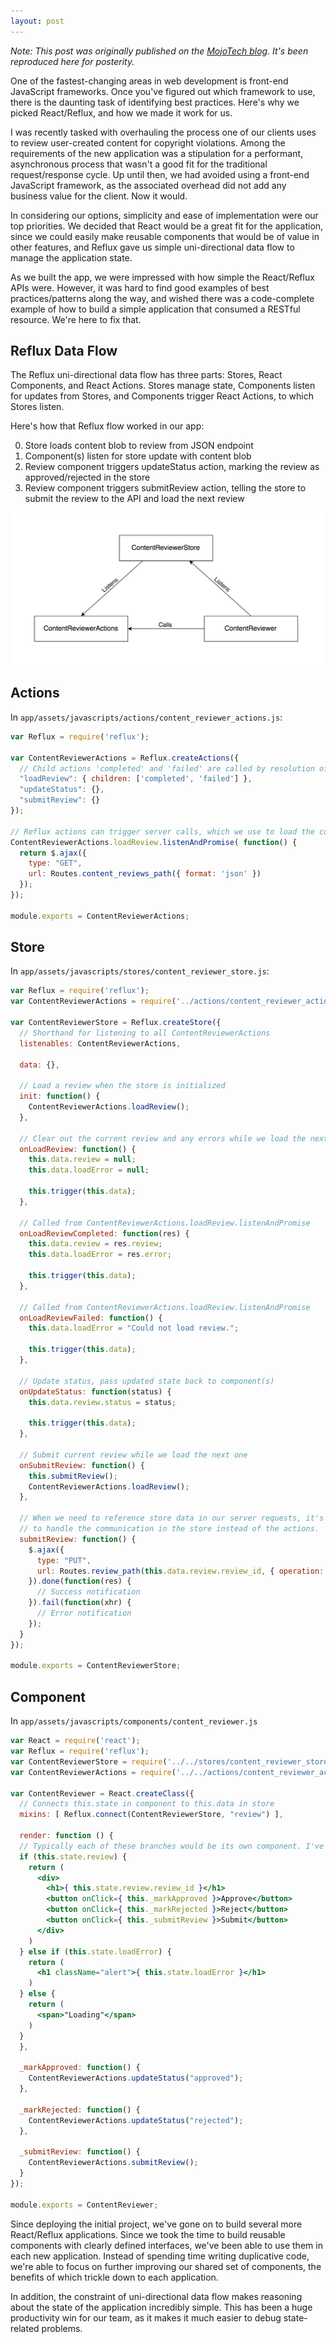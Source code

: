 ```yaml
---
layout: post
---
```


_Note: This post was originally published on the [MojoTech blog](https://www.mojotech.com/blog/). It's been reproduced here for posterity._

One of the fastest-changing areas in web development is front-end JavaScript frameworks. Once you've figured out which framework to use, there is the daunting task of identifying best practices. Here's why we picked React/Reflux, and how we made it work for us.

I was recently tasked with overhauling the process one of our clients uses to review user-created content for copyright violations. Among the requirements of the new application was a stipulation for a performant, asynchronous process that wasn't a good fit for the traditional request/response cycle. Up until then, we had avoided using a front-end JavaScript framework, as the associated overhead did not add any business value for the client. Now it would.

In considering our options, simplicity and ease of implementation were our top priorities. We decided that React would be a great fit for the application, since we could easily make reusable components that would be of value in other features, and Reflux gave us simple uni-directional data flow to manage the application state.

As we built the app, we were impressed with how simple the React/Reflux APIs were. However, it was hard to find good examples of best practices/patterns along the way, and wished there was a code-complete example of how to build a simple application that consumed a RESTful resource. We're here to fix that.

## Reflux Data Flow

The Reflux uni-directional data flow has three parts: Stores, React Components, and React Actions. Stores manage state, Components listen for updates from Stores, and Components trigger React Actions, to which Stores listen.

Here's how that Reflux flow worked in our app:

0. Store loads content blob to review from JSON endpoint
0. Component(s) listen for store update with content blob
0. Review component triggers updateStatus action, marking the review as approved/rejected in the store
0. Review component triggers submitReview action, telling the store to submit the review to the API and load the next review

![App flow](/img/posts/2016-05-31-react-and-reflux-in-5-minutes/react-hi-res.png)

## Actions

In `app/assets/javascripts/actions/content_reviewer_actions.js`:

```js
var Reflux = require('reflux');

var ContentReviewerActions = Reflux.createActions({
  // Child actions 'completed' and 'failed' are called by resolution of listenAndPromise
  "loadReview": { children: ['completed', 'failed'] },
  "updateStatus": {},
  "submitReview": {}
});

// Reflux actions can trigger server calls, which we use to load the content to review
ContentReviewerActions.loadReview.listenAndPromise( function() {
  return $.ajax({
    type: "GET",
    url: Routes.content_reviews_path({ format: 'json' })
  });
});

module.exports = ContentReviewerActions;
```

## Store

In `app/assets/javascripts/stores/content_reviewer_store.js`:

```js
var Reflux = require('reflux');
var ContentReviewerActions = require('../actions/content_reviewer_actions');

var ContentReviewerStore = Reflux.createStore({
  // Shorthand for listening to all ContentReviewerActions
  listenables: ContentReviewerActions,

  data: {},

  // Load a review when the store is initialized
  init: function() {
    ContentReviewerActions.loadReview();
  },

  // Clear out the current review and any errors while we load the next review
  onLoadReview: function() {
    this.data.review = null;
    this.data.loadError = null;

    this.trigger(this.data);
  },

  // Called from ContentReviewerActions.loadReview.listenAndPromise
  onLoadReviewCompleted: function(res) {
    this.data.review = res.review;
    this.data.loadError = res.error;

    this.trigger(this.data);
  },

  // Called from ContentReviewerActions.loadReview.listenAndPromise
  onLoadReviewFailed: function() {
    this.data.loadError = "Could not load review.";

    this.trigger(this.data);
  },

  // Update status, pass updated state back to component(s)
  onUpdateStatus: function(status) {
    this.data.review.status = status;

    this.trigger(this.data);
  },

  // Submit current review while we load the next one
  onSubmitReview: function() {
    this.submitReview();
    ContentReviewerActions.loadReview();
  },

  // When we need to reference store data in our server requests, it's easier
  // to handle the communication in the store instead of the actions.
  submitReview: function() {
    $.ajax({
      type: "PUT",
      url: Routes.review_path(this.data.review.review_id, { operation: this.data.review.status })
    }).done(function(res) {
      // Success notification
    }).fail(function(xhr) {
      // Error notification
    });
  }
});

module.exports = ContentReviewerStore;
```

## Component

In `app/assets/javascripts/components/content_reviewer.js`

```jsx
var React = require('react');
var Reflux = require('reflux');
var ContentReviewerStore = require('../../stores/content_reviewer_store');
var ContentReviewerActions = require('../../actions/content_reviewer_actions');

var ContentReviewer = React.createClass({
  // Connects this.state in component to this.data in store
  mixins: [ Reflux.connect(ContentReviewerStore, "review") ],

  render: function () {
  // Typically each of these branches would be its own component. I've inlined them here for simplicity's sake.
  if (this.state.review) {
    return (
      <div>
        <h1>{ this.state.review.review_id }</h1>
        <button onClick={ this._markApproved }>Approve</button>
        <button onClick={ this._markRejected }>Reject</button>
        <button onClick={ this._submitReview }>Submit</button>
      </div>
    )
  } else if (this.state.loadError) {
    return (
      <h1 className="alert">{ this.state.loadError }</h1>
    )
  } else {
    return (
      <span>"Loading"</span>
    )
  }
  },

  _markApproved: function() {
    ContentReviewerActions.updateStatus("approved");
  },

  _markRejected: function() {
    ContentReviewerActions.updateStatus("rejected");
  },

  _submitReview: function() {
    ContentReviewerActions.submitReview();
  }
});

module.exports = ContentReviewer;
```

Since deploying the initial project, we've gone on to build several more React/Reflux applications. Since we took the time to build reusable components with clearly defined interfaces, we've been able to use them in each new application. Instead of spending time writing duplicative code, we're able to focus on further improving our shared set of components, the benefits of which trickle down to each application.

In addition, the constraint of uni-directional data flow makes reasoning about the state of the application incredibly simple. This has been a huge productivity win for our team, as it makes it much easier to debug state-related problems.